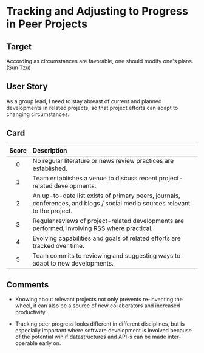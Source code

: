 # Tracking and Adjusting to Progress in Peer Projects

## Target

According as circumstances are favorable, one should modify one's plans. (Sun Tzu)

## User Story

As a group lead,
I need to stay abreast of current and planned developments in related projects,
so that project efforts can adapt to changing circumstances.

## Card

| Score         | Description |
| :-------------: | :------------- |
| 0 | No regular literature or news review practices are established. |
| 1 | Team establishes a venue to discuss recent project-related developments. |
| 2 | An up-to-date list exists of primary peers, journals, conferences, and blogs / social media sources relevant to the project. |
| 3 | Regular reviews of project-related developments are performed, involving RSS where practical. |
| 4 | Evolving capabilities and goals of related efforts are tracked over time. |
| 5 | Team commits to reviewing and suggesting ways to adapt to new developments. |

## Comments

- Knowing about relevant projects not only prevents re-inventing the wheel, it
can also be a source of new collaborators and increased productivity.

- Tracking peer progress looks different in different disciplines, but is especially
important where software development is involved because of the potential win if
datastructures and API-s can be made inter-operable early on.
